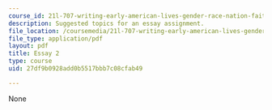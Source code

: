 ```yaml
---
course_id: 21l-707-writing-early-american-lives-gender-race-nation-faith-fall-2005
description: Suggested topics for an essay assignment.
file_location: /coursemedia/21l-707-writing-early-american-lives-gender-race-nation-faith-fall-2005/27df9b0928add0b5517bbb7c08cfab49_21l707f05essay2.pdf
file_type: application/pdf
layout: pdf
title: Essay 2
type: course
uid: 27df9b0928add0b5517bbb7c08cfab49

---
```

None